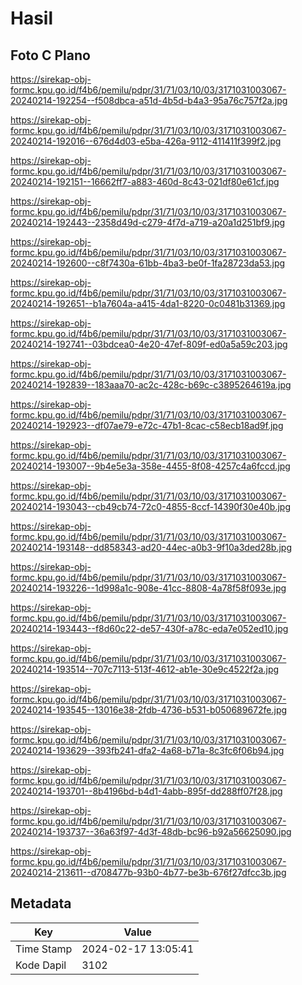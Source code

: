 # Hasil

## Foto C Plano

https://sirekap-obj-formc.kpu.go.id/f4b6/pemilu/pdpr/31/71/03/10/03/3171031003067-20240214-192254--f508dbca-a51d-4b5d-b4a3-95a76c757f2a.jpg

https://sirekap-obj-formc.kpu.go.id/f4b6/pemilu/pdpr/31/71/03/10/03/3171031003067-20240214-192016--676d4d03-e5ba-426a-9112-411411f399f2.jpg

https://sirekap-obj-formc.kpu.go.id/f4b6/pemilu/pdpr/31/71/03/10/03/3171031003067-20240214-192151--16662ff7-a883-460d-8c43-021df80e61cf.jpg

https://sirekap-obj-formc.kpu.go.id/f4b6/pemilu/pdpr/31/71/03/10/03/3171031003067-20240214-192443--2358d49d-c279-4f7d-a719-a20a1d251bf9.jpg

https://sirekap-obj-formc.kpu.go.id/f4b6/pemilu/pdpr/31/71/03/10/03/3171031003067-20240214-192600--c8f7430a-61bb-4ba3-be0f-1fa28723da53.jpg

https://sirekap-obj-formc.kpu.go.id/f4b6/pemilu/pdpr/31/71/03/10/03/3171031003067-20240214-192651--b1a7604a-a415-4da1-8220-0c0481b31369.jpg

https://sirekap-obj-formc.kpu.go.id/f4b6/pemilu/pdpr/31/71/03/10/03/3171031003067-20240214-192741--03bdcea0-4e20-47ef-809f-ed0a5a59c203.jpg

https://sirekap-obj-formc.kpu.go.id/f4b6/pemilu/pdpr/31/71/03/10/03/3171031003067-20240214-192839--183aaa70-ac2c-428c-b69c-c3895264619a.jpg

https://sirekap-obj-formc.kpu.go.id/f4b6/pemilu/pdpr/31/71/03/10/03/3171031003067-20240214-192923--df07ae79-e72c-47b1-8cac-c58ecb18ad9f.jpg

https://sirekap-obj-formc.kpu.go.id/f4b6/pemilu/pdpr/31/71/03/10/03/3171031003067-20240214-193007--9b4e5e3a-358e-4455-8f08-4257c4a6fccd.jpg

https://sirekap-obj-formc.kpu.go.id/f4b6/pemilu/pdpr/31/71/03/10/03/3171031003067-20240214-193043--cb49cb74-72c0-4855-8ccf-14390f30e40b.jpg

https://sirekap-obj-formc.kpu.go.id/f4b6/pemilu/pdpr/31/71/03/10/03/3171031003067-20240214-193148--dd858343-ad20-44ec-a0b3-9f10a3ded28b.jpg

https://sirekap-obj-formc.kpu.go.id/f4b6/pemilu/pdpr/31/71/03/10/03/3171031003067-20240214-193226--1d998a1c-908e-41cc-8808-4a78f58f093e.jpg

https://sirekap-obj-formc.kpu.go.id/f4b6/pemilu/pdpr/31/71/03/10/03/3171031003067-20240214-193443--f8d60c22-de57-430f-a78c-eda7e052ed10.jpg

https://sirekap-obj-formc.kpu.go.id/f4b6/pemilu/pdpr/31/71/03/10/03/3171031003067-20240214-193514--707c7113-513f-4612-ab1e-30e9c4522f2a.jpg

https://sirekap-obj-formc.kpu.go.id/f4b6/pemilu/pdpr/31/71/03/10/03/3171031003067-20240214-193545--13016e38-2fdb-4736-b531-b050689672fe.jpg

https://sirekap-obj-formc.kpu.go.id/f4b6/pemilu/pdpr/31/71/03/10/03/3171031003067-20240214-193629--393fb241-dfa2-4a68-b71a-8c3fc6f06b94.jpg

https://sirekap-obj-formc.kpu.go.id/f4b6/pemilu/pdpr/31/71/03/10/03/3171031003067-20240214-193701--8b4196bd-b4d1-4abb-895f-dd288ff07f28.jpg

https://sirekap-obj-formc.kpu.go.id/f4b6/pemilu/pdpr/31/71/03/10/03/3171031003067-20240214-193737--36a63f97-4d3f-48db-bc96-b92a56625090.jpg

https://sirekap-obj-formc.kpu.go.id/f4b6/pemilu/pdpr/31/71/03/10/03/3171031003067-20240214-213611--d708477b-93b0-4b77-be3b-676f27dfcc3b.jpg


## Metadata

| Key        | Value               |
| ---------- | ------------------- |
| Time Stamp | 2024-02-17 13:05:41 |
| Kode Dapil | 3102                |



